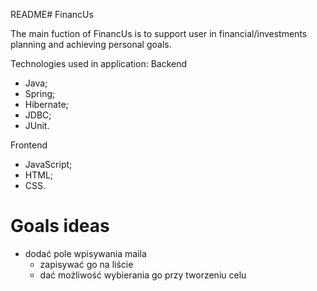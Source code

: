 README# FinancUs

The main fuction of FinancUs is to support user in financial/investments planning and achieving personal goals.

Technologies used in application:
Backend
- Java;
- Spring;
- Hibernate;
- JDBC;
- JUnit.

Frontend
- JavaScript;
- HTML;
- CSS.

# Goals ideas
- dodać pole wpisywania maila
  - zapisywać go na liście
  - dać możliwość wybierania go przy tworzeniu celu



